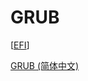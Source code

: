 # GRUB

[[EFI]]

[GRUB (简体中文)](https://wiki.archlinux.org/index.php/GRUB_(简体中文))

[//begin]: # "Autogenerated link references for markdown compatibility"
[EFI]: efi "EFI"
[//end]: # "Autogenerated link references"